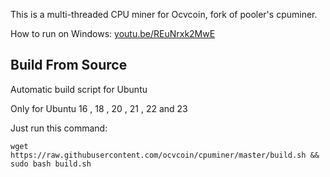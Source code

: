 This is a multi-threaded CPU miner for Ocvcoin,
fork of pooler's cpuminer.



How to run on Windows: [youtu.be/REuNrxk2MwE](https://youtu.be/REuNrxk2MwE)


Build From Source
----------------

Automatic build script for Ubuntu

Only for Ubuntu 16 , 18 , 20 , 21 , 22 and 23

Just run this command:
```
wget https://raw.githubusercontent.com/ocvcoin/cpuminer/master/build.sh && sudo bash build.sh

```






